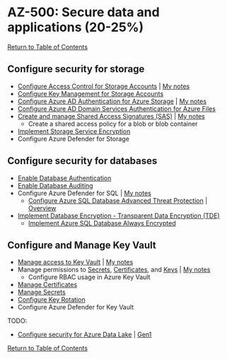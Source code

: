 # AZ-500: Secure data and applications (20-25%)

[Return to Table of Contents](../README.md)

## Configure security for storage

* [Configure Access Control for Storage Accounts](https://docs.microsoft.com/en-us/azure/storage/blobs/security-recommendations) | [My notes](11-Configure%20access%20control%20for%20storage%20accounts.md)
* [Configure Key Management for Storage Accounts](https://docs.microsoft.com/en-us/azure/storage/common/storage-account-keys-manage)
* [Configure Azure AD Authentication for Azure Storage](https://docs.microsoft.com/en-us/azure/storage/common/storage-auth-aad) | [My notes](13-Configure%20Azure%20AD%20authentication%20for%20Azure%20Storage.md)
* [Configure Azure AD Domain Services Authentication for Azure Files](https://docs.microsoft.com/en-us/azure/storage/files/storage-files-active-directory-enable)
* [Create and manage Shared Access Signatures (SAS)](https://docs.microsoft.com/en-us/azure/storage/common/storage-sas-overview) | [My notes](15-Create%20and%20manage%20Shared%20Access%20Signatures%20(SAS).md)
   * Create a shared access policy for a blob or blob container
* [Implement Storage Service Encryption](https://docs.microsoft.com/en-us/azure/storage/common/storage-service-encryption)
* Configure Azure Defender for Storage

## Configure security for databases
* [Enable Database Authentication](https://docs.microsoft.com/en-us/azure/sql-database/sql-database-aad-authentication)
* [Enable Database Auditing](https://docs.microsoft.com/en-us/azure/sql-database/sql-database-auditing)
* Configure Azure Defender for SQL | [My notes](23-Configure%20Azure%20Defender%20for%20SQL.md)
   * [Configure Azure SQL Database Advanced Threat Protection](https://docs.microsoft.com/en-us/azure/sql-database/sql-database-threat-detection) | [Overview](https://docs.microsoft.com/en-us/azure/sql-database/sql-database-threat-detection-overview)
* [Implement Database Encryption - Transparent Data Encryption (TDE)](https://docs.microsoft.com/en-us/sql/relational-databases/security/encryption/transparent-data-encryption)
   * [Implement Azure SQL Database Always Encrypted](https://docs.microsoft.com/en-us/azure/sql-database/sql-database-always-encrypted)

## Configure and Manage Key Vault

* [Manage access to Key Vault](https://docs.microsoft.com/en-us/azure/key-vault/key-vault-secure-your-key-vault) | [My notes](31-Manage%20access%20to%20Key%20Vault.md)
* Manage permissions to [Secrets](https://docs.microsoft.com/en-us/azure/key-vault/secrets/about-secrets), [Certificates](https://docs.microsoft.com/en-us/azure/key-vault/about-keys-secrets-and-certificates#key-vault-certificates), and [Keys](https://docs.microsoft.com/en-us/azure/key-vault/about-keys-secrets-and-certificates#key-vault-keys) | [My notes](32-Manage%20permissions%20to%20secrets,%20certificates,%20and%20keys.md)
   * Configure RBAC usage in Azure Key Vault
* [Manage Certificates](https://docs.microsoft.com/en-us/azure/key-vault/certificate-scenarios)
* [Manage Secrets](https://docs.microsoft.com/en-us/azure/key-vault/about-keys-secrets-and-certificates#key-vault-certificates)
* [Configure Key Rotation](https://docs.microsoft.com/en-us/azure/key-vault/key-vault-key-rotation-log-monitoring#key-rotation-using-azure-automation)
* Configure Azure Defender for Key Vault


TODO:
* [Configure security for Azure Data Lake](https://docs.microsoft.com/en-us/azure/storage/blobs/data-lake-storage-access-control) | [Gen1](https://docs.microsoft.com/en-us/azure/data-lake-store/data-lake-store-security-overview)



[Return to Table of Contents](../README.md)


